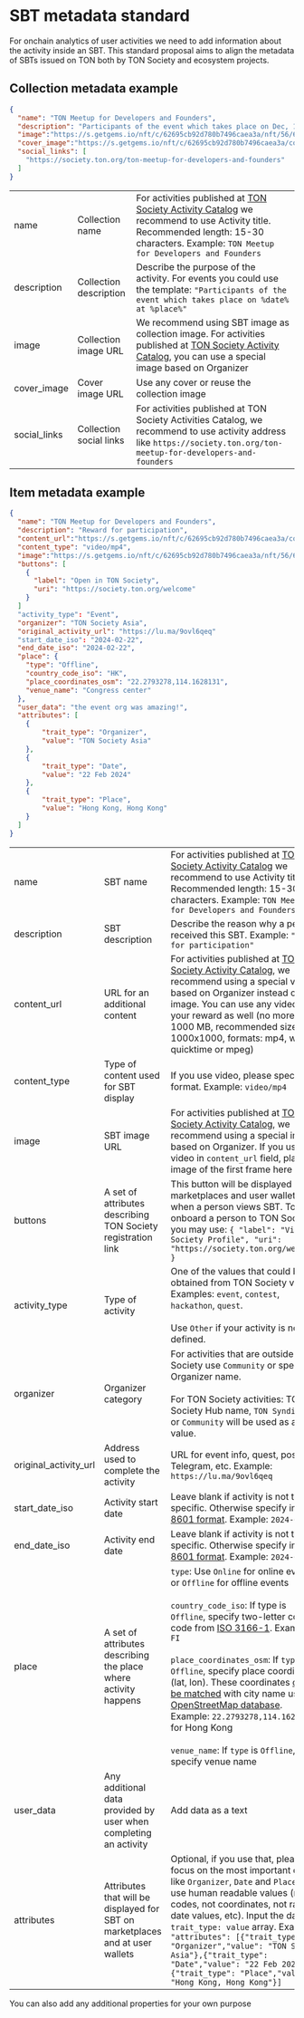 # SBT metadata standard
For onchain analytics of user activities we need to add information about the activity inside an SBT.
This standard proposal aims to align the metadata of SBTs issued on TON both by TON Society and ecosystem projects.


## Collection metadata example
```json
{
  "name": "TON Meetup for Developers and Founders",
  "description": "Participants of the event which takes place on Dec, 19 2023 at Hong Kong.",
  "image":"https://s.getgems.io/nft/c/62695cb92d780b7496caea3a/nft/56/629b9349e034e8e582cf6448.png",
  "cover_image":"https://s.getgems.io/nft/c/62695cb92d780b7496caea3a/cover.png",
  "social_links": [
    "https://society.ton.org/ton-meetup-for-developers-and-founders"
  ]
}

```

| | | |
|-|-|-|
| name         | Collection name                                      | For activities published at [TON Society Activity Catalog](https://society.ton.org/activities) we recommend to use Activity title. Recommended length: 15-30 characters. Example: ```TON Meetup for Developers and Founders```|
| description | Collection description | Describe the purpose of the activity. For events you could use the template: ```"Participants of the event which takes place on %date% at %place%"``` |
| image | Collection image URL | We recommend using SBT image as collection image. For activities published at [TON Society Activity Catalog](https://society.ton.org/activities), you can use a special image based on Organizer
| cover_image | Cover image URL | Use any cover or reuse the collection image
| social_links | Collection social links | For activities published at TON Society Activities Catalog, we recommend to use activity address like ```https://society.ton.org/ton-meetup-for-developers-and-founders```


## Item metadata example

```json
{
  "name": "TON Meetup for Developers and Founders",
  "description": "Reward for participation",
  "content_url":"https://s.getgems.io/nft/c/62695cb92d780b7496caea3a/cover.png",
  "content_type": "video/mp4",
  "image":"https://s.getgems.io/nft/c/62695cb92d780b7496caea3a/nft/56/629b9349e034e8e582cf6448.png",
  "buttons": [
    {
      "label": "Open in TON Society",
      "uri": "https://society.ton.org/welcome"
    }
  ]
  "activity_type": "Event",
  "organizer": "TON Society Asia",
  "original_activity_url": "https://lu.ma/9ovl6qeq"
  "start_date_iso": "2024-02-22",
  "end_date_iso": "2024-02-22",
  "place": { 
    "type": "Offline",
    "country_code_iso": "HK",
    "place_coordinates_osm": "22.2793278,114.1628131",
    "venue_name": "Congress center"
  },
  "user_data": "the event org was amazing!",
  "attributes": [
    {
        "trait_type": "Organizer",
        "value": "TON Society Asia"
    },
    {
        "trait_type": "Date",
        "value": "22 Feb 2024"
    },
    {
        "trait_type": "Place",
        "value": "Hong Kong, Hong Kong"
    }
  ]
}

```

| | | |
|-|-|-|
| name         | SBT name                                      | For activities published at [TON Society Activity Catalog](https://society.ton.org/activities) we recommend to use Activity title. Recommended length: 15-30 characters. Example: ```TON Meetup for Developers and Founders```|
| description | SBT description | Describe the reason why a person received this SBT. Example: ```"Reward for participation"``` |
| content_url | URL for an additional content | For activities published at [TON Society Activity Catalog](https://society.ton.org/activities), we recommend using a special video based on Organizer instead of plain image. You can use any video for your reward as well (no more than 1000 MB, recommended size 1000x1000, formats: mp4, webm, quicktime or mpeg)
| content_type | Type of content used for SBT display | If you use video, please specify the format. Example: ```video/mp4```
| image | SBT image URL | For activities published at [TON Society Activity Catalog](https://society.ton.org/activities), we recommend using a special image based on Organizer. If you use video in ```content_url``` field, place the image of the first frame here
| buttons | A set of attributes describing TON Society registration link | This button will be displayed at marketplaces and user wallets when a person views SBT. To onboard a person to TON Society you may use: ```{ "label": "View TON Society Profile", "uri": "https://society.ton.org/welcome" }``` 
| activity_type | Type of activity | One of the values that could be obtained from TON Society via API. Examples: ```event```, ```contest```, ```hackathon```, ```quest```. <br /><br /> Use ```Other``` if your activity is not defined. 
| organizer | Organizer category | For activities that are outside TON Society use ```Community``` or specify Organizer name.<br /><br /> For TON Society activities:  TON Society Hub name, ```TON Syndicate``` or ```Community``` will be used as a value.
| original_activity_url | Address used to complete the activity | URL for event info, quest, post in Telegram, etc. Example: ```https://lu.ma/9ovl6qeq```
| start_date_iso | Activity start date |Leave blank if activity is not time specific. Otherwise specify in [ISO 8601 format](https://en.wikipedia.org/wiki/ISO_8601). Example: ```2024-02-22```
| end_date_iso | Activity end date | Leave blank if activity is not time specific. Otherwise specify in [ISO 8601 format](https://en.wikipedia.org/wiki/ISO_8601). Example: ```2024-02-22```
| place | A set of attributes describing the place where activity happens | ```type```: Use ```Online``` for online events or ```Offline``` for offline events <br /><br /> ```country_code_iso```: If type is ```Offline```, specify two-letter country code from [ISO 3166-1](https://en.wikipedia.org/wiki/ISO_3166-1_alpha-2). Example: ```FI``` <br /><br /> ```place_coordinates_osm```: If ```type``` is ```Offline```, specify place coordinates (lat, lon). These coordinates [could be matched](https://stackoverflow.com/a/11600949) with city name using [OpenStreetMap database](https://wiki.openstreetmap.org/wiki/Tag:place%3Dcity). Example: ```22.2793278,114.1628131``` for Hong Kong <br /><br /> ```venue_name```: If ```type``` is ```Offline```, specify venue name
| user_data | Any additional data provided by user when completing an activity | Add data as a text
| attributes | Attributes that will be displayed for SBT on marketplaces and at user wallets | Optional, if you use that, please focus on the most important ones like ```Organizer```, ```Date``` and ```Place``` and use human readable values (not codes, not coordinates, not raw date values, etc). Input the data as ```trait_type: value``` array. Example: ```"attributes": [{"trait_type": "Organizer","value": "TON Society Asia"},{"trait_type": "Date","value": "22 Feb 2024"},{"trait_type": "Place","value": "Hong Kong, Hong Kong"}]```

You can also add any additional properties for your own purpose